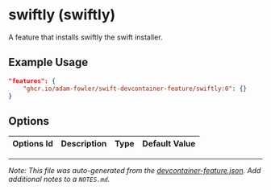 
# swiftly (swiftly)

A feature that installs swiftly the swift installer.

## Example Usage

```json
"features": {
    "ghcr.io/adam-fowler/swift-devcontainer-feature/swiftly:0": {}
}
```

## Options

| Options Id | Description | Type | Default Value |
|-----|-----|-----|-----|




---

_Note: This file was auto-generated from the [devcontainer-feature.json](https://github.com/adam-fowler/swift-devcontainer-feature/blob/main/src/swiftly/devcontainer-feature.json).  Add additional notes to a `NOTES.md`._
